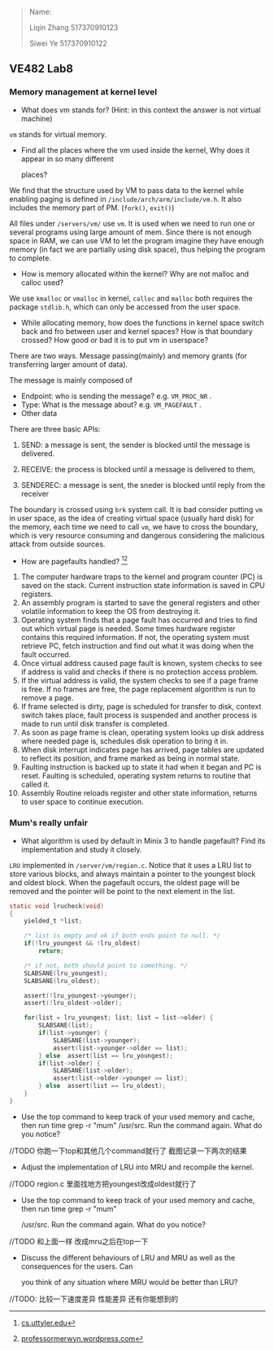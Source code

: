 > Name: 
>
> Liqin Zhang 517370910123
>
> Siwei Ye 517370910122

## VE482 Lab8

### Memory management at kernel level

- What does vm stands for? (Hint: in this context the answer is not virtual machine) 

```vm``` stands for virtual memory.

- Find all the places where the vm used inside the kernel, Why does it appear in so many different 

  places? 

We find that the structure used by VM to pass data to the kernel while enabling paging is defined in ```/include/arch/arm/include/vm.h```.  It also includes the memory part of PM. (`fork()`, `exit()`) 

All files under ```/servers/vm/``` use ```vm```. It is used when we need to run one or several programs using large amount of mem. Since there is not enough space in RAM, we can use VM to let the program imagine they have enough memory (in fact we are partially using disk space), thus helping the program to complete. 

- How is memory allocated within the kernel? Why are not malloc and calloc used? 

We use ```kmalloc``` or ```vmalloc``` in kernel,   `calloc` and `malloc` both requires the package `stdlib.h`, which can only be accessed from the user space.

- While allocating memory, how does the functions in kernel space switch back and fro between user and kernel spaces? How is that boundary crossed? How good or bad it is to put vm in userspace? 

There are two ways. Message passing(mainly) and memory grants (for transferring larger amount of data).

The message is mainly composed of 

- Endpoint: who is sending the message? e.g. ```VM_PROC_NR``` .
- Type: What is the message about? e.g. ```VM_PAGEFAULT``` .
-  Other data 

There are three basic APIs: 

1. SEND: a message is sent, the sender is blocked until the message is delivered. 

2. RECEIVE: the process is blocked until a message is delivered to them, 

3. SENDEREC: a message is sent, the sneder is blocked until reply from the receiver 

The boundary is crossed using ```brk``` system call. It is bad consider putting ```vm``` in user space, as the idea of creating virtual space (usually hard disk) for the memory, each time we need to call ```vm```, we have to cross the boundary, which is very resource consuming and dangerous considering the malicious attack from outside sources.

- How are pagefaults handled? [^1][^2]

1. The computer hardware traps to the kernel and program counter (PC) is saved on the stack. Current instruction state information is saved in CPU registers.
2. An assembly program is started to save the general registers and other volatile information to keep the OS from destroying it.
3. Operating system finds that a page fault has occurred and tries to find out which virtual page is needed. Some times hardware register contains this required information. If not, the operating system must retrieve PC, fetch instruction and find out what it was doing when the fault occurred.
4. Once virtual address caused page fault is known, system checks to see if address is valid and checks if there is no protection access problem.
5. If the virtual address is valid, the system checks to see if a page frame is free. If no frames are free, the page replacement algorithm is run to remove a page.
6. If frame selected is dirty, page is scheduled for transfer to disk, context switch takes place, fault process is suspended and another process is made to run until disk transfer is completed.
7. As soon as page frame is clean, operating system looks up disk address where needed page is, schedules disk operation to bring it in.
8. When disk interrupt indicates page has arrived, page tables are updated to reflect its position, and frame marked as being in normal state.
9. Faulting instruction is backed up to state it had when it began and PC is reset. Faulting is scheduled, operating system returns to routine that called it.
10. Assembly Routine reloads register and other state information, returns to user space to continue execution.

[^1]:[cs.uttyler.edu](http://cs.uttyler.edu/Faculty/Rainwater/COSC3355/Animations/pagefaultsteps.htm)
[^2]:[professormerwyn.wordpress.com](https://professormerwyn.wordpress.com/2015/10/16/steps-for-handling-page-fault/)

### Mum's really unfair

- What algorithm is used by default in Minix 3 to handle pagefault? Find its implementation and study it closely. 

```LRU``` implemented in ```/server/vm/region.c```.  Notice that it uses a LRU list to store various blocks, and always maintain a pointer to the youngest block and oldest block. When the pagefault occurs, the oldest page will be removed and the pointer will be point to the next element in the list.

```c
static void lrucheck(void)
{
	yielded_t *list;

	/* list is empty and ok if both ends point to null. */
	if(!lru_youngest && !lru_oldest)
		return;

	/* if not, both should point to something. */
	SLABSANE(lru_youngest);
	SLABSANE(lru_oldest);

	assert(!lru_youngest->younger);
	assert(!lru_oldest->older);

	for(list = lru_youngest; list; list = list->older) {
		SLABSANE(list);
		if(list->younger) {
			SLABSANE(list->younger);
			assert(list->younger->older == list);
		} else	assert(list == lru_youngest);
		if(list->older) {
			SLABSANE(list->older);
			assert(list->older->younger == list);
		} else	assert(list == lru_oldest);
	}
}
```

- Use the top command to keep track of your used memory and cache, then run time grep -r "mum" /usr/src. Run the command again. What do you notice? 

//TODO 你跑一下top和其他几个command就行了 截图记录一下两次的结果

- Adjust the implementation of LRU into MRU and recompile the kernel. 

//TODO region.c 里面找地方把youngest改成oldest就行了

- Use the top command to keep track of your used memory and cache, then run time grep -r "mum" 

  /usr/src. Run the command again. What do you notice? 

//TODO 和上面一样 改成mru之后在top一下

- Discuss the different behaviours of LRU and MRU as well as the consequences for the users. Can 

  you think of any situation where MRU would be better than LRU? 

//TODO: 比较一下速度差异 性能差异 还有你能想到的